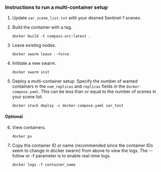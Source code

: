 ### Instructions to run a multi-container setup

1. Update `sar_scene_list.txt` with your desired Sentinel-1 scenes.

2. Build the container with a tag.

    ```
    docker build -t compass-orc:latest .
    ```

3. Leave existing nodes.

    ```
    docker swarm leave --force
    ```

4. Inititate a new swarm.

    ```
    docker swarm init
    ```

5. Deploy a multi-container setup. Specify the number of wanted containers in the `num_replicas` and `replicas` fields in the `docker-compose.yaml`. This can be less than or equal to the number of scenes in your scene list.

    ```
    docker stack deploy -c docker-compose.yaml sar_test
    ```

#### Optional

6. View containers.

    ```
    docker ps
    ```

7. Copy the container ID or name (recommended since the container IDs seem to change in docker swarm) from above to view the logs. The --follow or -f parameter is to enable real-time logs.

    ```
    docker logs -f container_name
    ```